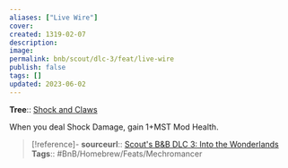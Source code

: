 ```yaml
---
aliases: ["Live Wire"]
cover: 
created: 1319-02-07
description: 
image: 
permalink: bnb/scout/dlc-3/feat/live-wire
publish: false
tags: []
updated: 2023-06-02
---
```


**Tree**:: [Shock and Claws](Shock-and-Claws)

When you deal Shock Damage, gain 1+MST Mod Health.

> [!reference]-
> **sourceurl**:: [Scout's B&B DLC 3: Into the Wonderlands](https://docs.google.com/document/d/1MLOgrWwcLNTnP9PuXrKiLImy7SUh4hXO8arVUAlmdp0/edit)
> **Tags**:: #BnB/Homebrew/Feats/Mechromancer
